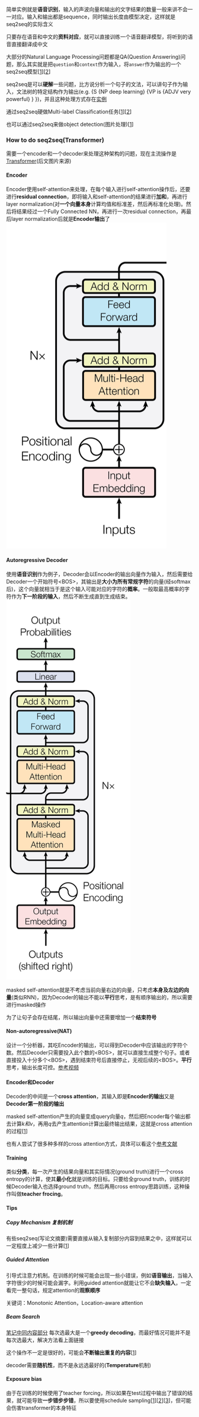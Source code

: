 简单实例就是**语音识别**，输入的声波向量和输出的文字结果的数量一般来讲不会一一对应。输入和输出都是sequence，同时输出长度由模型决定，这样就是seq2seq的实际含义

只要存在语音和中文的**资料对应**，就可以直接训练一个语音翻译模型，将听到的语音直接翻译成中文

大部分的Natural Language Processing问题都是QA(Question Answering)问题，那么其实就是把`question`和`context`作为输入，将`answer`作为输出的一个seq2seq模型\[[1](https://arxiv.org/pdf/1806.08730)\]\[[2](https://arxiv.org/pdf/1909.03329)\]

seq2seq是可以**硬解**一些问题，比方说分析一个句子的文法，可以讲句子作为输入，文法树的特定结构作为输出(e.g. {S {NP deep learning} {VP is {ADJV very powerful} } })，并且这种处理方式存在[实例](https://arxiv.org/pdf/1412.7449)

通过seq2seq硬做Multi-label Classification任务\[[1](https://arxiv.org/pdf/1909.03434)\]\[[2](https://arxiv.org/pdf/1707.05495)\]

也可以通过seq2seq来做object detection(图片处理)\[[1](https://arxiv.org/pdf/2005.12872)\]

### How to do seq2seq(Transformer)
需要一个encoder和一个decoder来处理这种架构的问题，现在主流操作是[Transformer](https://arxiv.org/pdf/1706.03762)(后文图片来源)

#### Encoder
Encoder使用self-attention来处理，在每个输入进行self-attention操作后，还要进行**residual connection**，即将输入和self-attention的结果进行**加和**，再进行layer normalization(对**一个向量本身**计算均值和标准差，然后再标准化处理)。然后将结果经过一个Fully Connected NN，再进行一次residual connection，再最后layer normalization后就是**Encoder输出**了
<br>![pic6](../data/pic6.png)

#### Autoregressive Decoder
使用**语音识别**作为例子，Decoder会以Encoder的输出向量作为输入，然后需要给Decoder一个开始符号\<BOS\>，其输出是**大小为所有常规字符**的向量(经softmax后)，这个向量就相当于是这个输入可能对应的字符的**概率**。一般取最高概率的字符作为**下一阶段的输入**，然后不断生成直到生成结束。
<br>![pic7](../data/pic7.png)

masked self-attention就是不考虑当前向量右边的向量，只考虑**本身及左边的向量**(类似RNN)，因为Decoder的输出不能以**平行**思考，是有顺序输出的，所以需要进行masked操作

为了让句子会存在结尾，所以输出向量中还需要增加一个**结束符号**

#### Non-autoregressive(NAT)
设计一个分析器，其吃Encoder的输出，可以得到Decoder中应该输出的字符个数。然后Decoder只需要投入此个数的\<BOS\>，就可以直接生成整个句子。或者直接投入十分多个\<BOS\>，遇到结束符号后直接停止，无视后续的\<BOS\>。**平行**思考，输出长度可控。[参考视频](https://youtu.be/jvyKmU4OM3c)

#### Encoder和Decoder
Decoder的中间是一个**cross attention**，其输入即是**Encoder的输出**又是**Decoder第一阶段的输出**

masked self-attention产生的向量变成query向量$q$，然后把Encoder每个输出都去计算$k和v$，再用$q$去产生attention计算出最终输出结果，这就是cross attention的过程\[[1](https://ieeexplore.ieee.org/document/7472621)\]

也有人尝试了很多种多样的cross attention方式，具体可以看这个[参考文献](https://arxiv.org/pdf/2005.08081)

#### Training
类似**分类**，每一次产生的结果向量和其实际情况(ground truth)进行一个cross entropy的计算，使其**最小化**就是训练的目标。只要给全ground truth，训练的时候Decoder输入也选择ground truth，然后再用cross entropy思路训练，这种操作叫做**teacher frocing**。

#### Tips
##### Copy Mechanism 复制机制
有些seq2seq(写论文摘要)需要直接从输入复制部分内容到结果之中，这样就可以一定程度上减少一些计算\[[1](https://arxiv.org/pdf/1603.06393)\]
##### Guided Attention
引导式注意力机制。在训练的时候可能会出现一些小错误，例如**语音输出**，当输入字符很少的时候可能会漏字。利用guided attention就能让它不会**缺失输入**，一定看完一整句话，规定attention的**观察顺序**

关键词：Monotonic Attention，Location-aware attention
##### Beam Search
[笔记中同内容部分](../RNN/条件生成与Attention.md#^4fe874)
每次选最大是一个**greedy decoding**，而最好情况可能并不是每次选最大，解决方法看上面链接

这个操作不一定是很好的，可能会**不断输出重复的内容**\[[1](https://arxiv.org/pdf/1904.09751)\]

decoder需要**随机性**，而不是永远选最好的(**Temperature**机制)

#### Exposure bias
由于在训练的时候使用了teacher forcing，所以如果在test过程中输出了错误的结果，就可能导致**一步错步步错**，所以要使用schedule sampling\[[1](https://arxiv.org/pdf/1506.03099)\]\[[2](https://arxiv.org/pdf/1906.07651)\]\[[3](https://arxiv.org/pdf/1906.04331)\]，但可能会伤害transformer的本身特征
